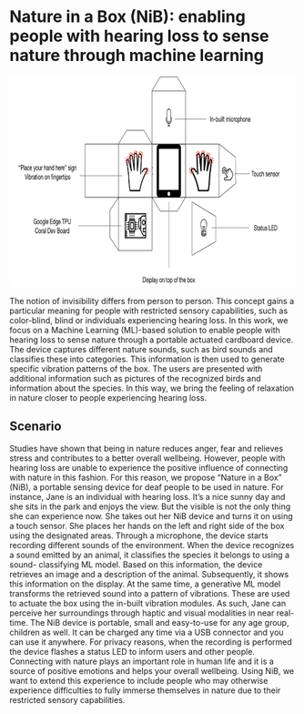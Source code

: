 # Nature in a Box (NiB): enabling people with hearing loss to sense nature through machine learning

<img src="./NiB_device.png" height="370">

The notion of invisibility differs from person to person. This concept gains a particular meaning for people with restricted sensory capabilities, such as color-blind, blind or individuals experiencing hearing loss. In this work, we focus on a Machine Learning (ML)-based solution to enable people with hearing loss to sense nature through a portable actuated cardboard device. The device captures different nature sounds, such as bird sounds and classifies these into categories. This information is then used to generate specific vibration patterns of the box. The users are presented with additional information such as pictures of the recognized birds and information about the species. In this way, we bring the feeling of relaxation in nature closer to people experiencing hearing loss.

## Scenario

Studies have shown that being in nature reduces anger, fear and relieves stress and contributes to a better overall wellbeing. However, people with hearing loss are unable to experience the positive influence of connecting with nature in this fashion. For this reason, we propose “Nature in a Box” (NiB), a portable sensing device for deaf people to be used in nature. For instance, Jane is an individual with hearing loss. It’s a nice sunny day and she sits in the park and enjoys the view. But the visible is not the only thing she can experience now. She takes out her NiB device and turns it on using a touch sensor. She places her hands on the left and right side of the box using the designated areas. Through a microphone, the device starts recording different sounds of the environment. When the device recognizes a sound emitted by an animal, it classifies the species it belongs to using a sound- classifying ML model. Based on this information, the device retrieves an image and a description of the animal. Subsequently, it shows this information on the display. At the same time, a generative ML model transforms the retrieved sound into a pattern of vibrations. These are used to actuate the box using the in-built vibration modules. As such, Jane can perceive her surroundings through haptic and visual modalities in near real-time. The NiB device is portable, small and easy-to-use for any age group, children as well. It can be charged any time via a USB connector and you can use it anywhere. For privacy reasons, when the recording is performed the device flashes a status LED to inform users and other people.
Connecting with nature plays an important role in human life and it is a source of positive emotions and helps your overall wellbeing. Using NiB, we want to extend this experience to include people who may otherwise experience difficulties to fully immerse themselves in nature due to their restricted sensory capabilities.
